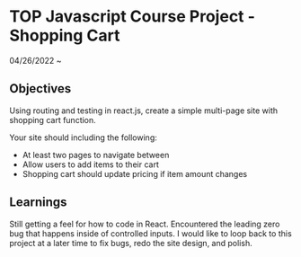 # TOP Javascript Course Project - Shopping Cart

04/26/2022 ~

## Objectives

Using routing and testing in react.js, create a simple multi-page site with shopping cart function.

Your site should including the following:

- At least two pages to navigate between
- Allow users to add items to their cart
- Shopping cart should update pricing if item amount changes

## Learnings

Still getting a feel for how to code in React. Encountered the leading zero bug that happens inside of controlled inputs. I would like to loop back to this project at a later time to fix bugs, redo the site design, and polish.
